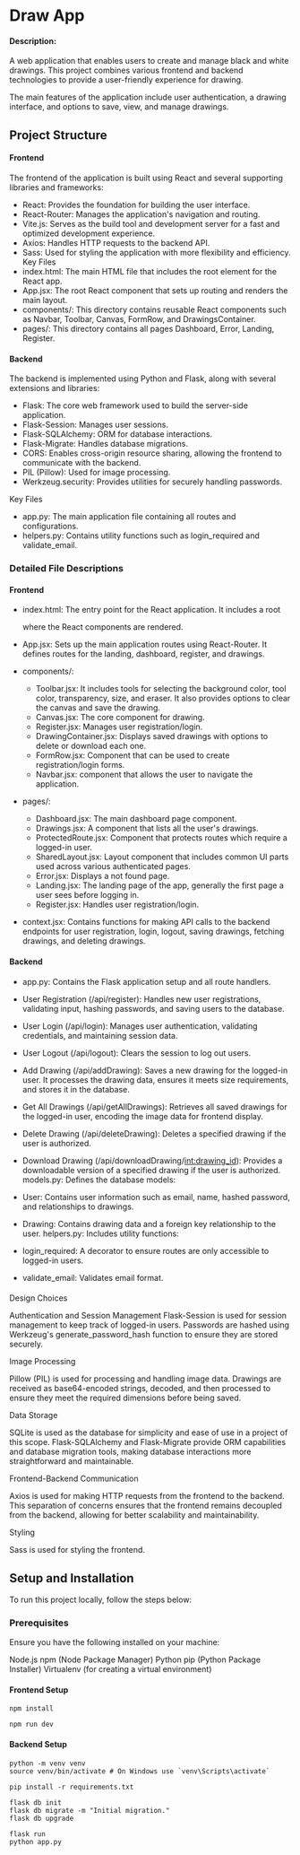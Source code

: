 # Draw App

#### Description:

A web application that enables users to create and manage black and white drawings. This project combines various frontend and backend technologies to provide a user-friendly experience for drawing.

The main features of the application include user authentication, a drawing interface, and options to save, view, and manage drawings.

## Project Structure

#### Frontend

The frontend of the application is built using React and several supporting libraries and frameworks:

- React: Provides the foundation for building the user interface.
- React-Router: Manages the application's navigation and routing.
- Vite.js: Serves as the build tool and development server for a fast and optimized development experience.
- Axios: Handles HTTP requests to the backend API.
- Sass: Used for styling the application with more flexibility and efficiency.
  Key Files
- index.html: The main HTML file that includes the root element for the React app.
- App.jsx: The root React component that sets up routing and renders the main layout.
- components/: This directory contains reusable React components such as Navbar, Toolbar, Canvas, FormRow, and DrawingsContainer.
- pages/: This directory contains all pages Dashboard, Error, Landing, Register.

#### Backend

The backend is implemented using Python and Flask, along with several extensions and libraries:

- Flask: The core web framework used to build the server-side application.
- Flask-Session: Manages user sessions.
- Flask-SQLAlchemy: ORM for database interactions.
- Flask-Migrate: Handles database migrations.
- CORS: Enables cross-origin resource sharing, allowing the frontend to communicate with the backend.
- PIL (Pillow): Used for image processing.
- Werkzeug.security: Provides utilities for securely handling passwords.

Key Files

- app.py: The main application file containing all routes and configurations.
- helpers.py: Contains utility functions such as login_required and validate_email.

### Detailed File Descriptions

#### Frontend

- index.html: The entry point for the React application. It includes a root <div> where the React components are rendered.

- App.jsx: Sets up the main application routes using React-Router. It defines routes for the landing, dashboard, register, and drawings.

- components/:

  - Toolbar.jsx: It includes tools for selecting the background color, tool color, transparency, size, and eraser. It also provides options to clear the canvas and save the drawing.
  - Canvas.jsx: The core component for drawing.
  - Register.jsx: Manages user registration/login.
  - DrawingContainer.jsx: Displays saved drawings with options to delete or download each one.
  - FormRow.jsx: Component that can be used to create registration/login forms.
  - Navbar.jsx: component that allows the user to navigate the application.

- pages/:

  - Dashboard.jsx: The main dashboard page component.
  - Drawings.jsx: A component that lists all the user's drawings.
  - ProtectedRoute.jsx: Component that protects routes which require a logged-in user.
  - SharedLayout.jsx: Layout component that includes common UI parts used across various authenticated pages.
  - Error.jsx: Displays a not found page.
  - Landing.jsx: The landing page of the app, generally the first page a user sees before logging in.
  - Register.jsx: Handles user registration/login.

- context.jsx: Contains functions for making API calls to the backend endpoints for user registration, login, logout, saving drawings, fetching drawings, and deleting drawings.

#### Backend

- app.py: Contains the Flask application setup and all route handlers.

- User Registration (/api/register): Handles new user registrations, validating input, hashing passwords, and saving users to the database.
- User Login (/api/login): Manages user authentication, validating credentials, and maintaining session data.
- User Logout (/api/logout): Clears the session to log out users.
- Add Drawing (/api/addDrawing): Saves a new drawing for the logged-in user. It processes the drawing data, ensures it meets size requirements, and stores it in the database.
- Get All Drawings (/api/getAllDrawings): Retrieves all saved drawings for the logged-in user, encoding the image data for frontend display.
- Delete Drawing (/api/deleteDrawing): Deletes a specified drawing if the user is authorized.
- Download Drawing (/api/downloadDrawing/<int:drawing_id>): Provides a downloadable version of a specified drawing if the user is authorized.
  models.py: Defines the database models:

- User: Contains user information such as email, name, hashed password, and relationships to drawings.
- Drawing: Contains drawing data and a foreign key relationship to the user.
  helpers.py: Includes utility functions:

- login_required: A decorator to ensure routes are only accessible to logged-in users.
- validate_email: Validates email format.

####

Design Choices

Authentication and Session Management
Flask-Session is used for session management to keep track of logged-in users. Passwords are hashed using Werkzeug's generate_password_hash function to ensure they are stored securely.

Image Processing

Pillow (PIL) is used for processing and handling image data. Drawings are received as base64-encoded strings, decoded, and then processed to ensure they meet the required dimensions before being saved.

Data Storage

SQLite is used as the database for simplicity and ease of use in a project of this scope. Flask-SQLAlchemy and Flask-Migrate provide ORM capabilities and database migration tools, making database interactions more straightforward and maintainable.

Frontend-Backend Communication

Axios is used for making HTTP requests from the frontend to the backend. This separation of concerns ensures that the frontend remains decoupled from the backend, allowing for better scalability and maintainability.

Styling

Sass is used for styling the frontend.

###

###

## Setup and Installation

To run this project locally, follow the steps below:

### Prerequisites

Ensure you have the following installed on your machine:

Node.js
npm (Node Package Manager)
Python
pip (Python Package Installer)
Virtualenv (for creating a virtual environment)

#### Frontend Setup

```
npm install

npm run dev
```

#### Backend Setup

```
python -m venv venv
source venv/bin/activate # On Windows use `venv\Scripts\activate`

pip install -r requirements.txt

flask db init
flask db migrate -m "Initial migration."
flask db upgrade

flask run
python app.py
```
